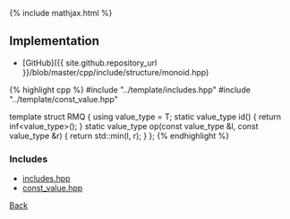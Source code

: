{% include mathjax.html %}



## Implementation

- [GitHub]({{ site.github.repository_url }}/blob/master/cpp/include/structure/monoid.hpp)

{% highlight cpp %}
#include "../template/includes.hpp"
#include "../template/const_value.hpp"

template<typename T>
struct RMQ {
  using value_type = T;
  static value_type id() { return inf<value_type>(); }
  static value_type op(const value_type &l, const value_type &r) {
    return std::min(l, r);
  }
};
{% endhighlight %}

### Includes

- [includes.hpp](../template/includes)
- [const_value.hpp](../template/const_value)

[Back](../..)
